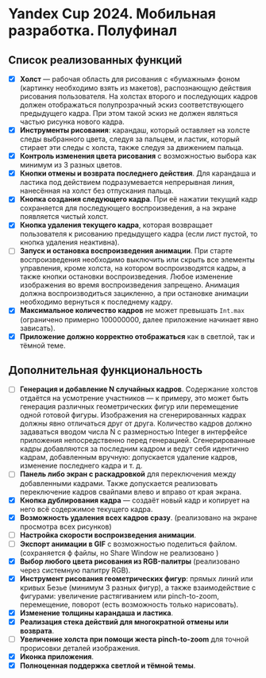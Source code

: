 # Yandex Cup 2024. Мобильная разработка. Полуфинал
## Список реализованных функций

- [x] **Холст** — рабочая область для рисования с «бумажным» фоном (картинку необходимо взять из макетов), распознающую действия рисования пользователя. На холстах второго и последующих кадров должен отображаться полупрозрачный эскиз соответствующего предыдущего кадра. При этом такой эскиз не должен являться частью рисунка нового кадра.
- [x] **Инструменты рисования**: карандаш, который оставляет на холсте следы выбранного цвета, следуя за пальцем, и ластик, который стирает эти следы с холста, также следуя за движением пальца.
- [x] **Контроль изменения цвета рисования** с возможностью выбора как минимум из 3 разных цветов.
- [x] **Кнопки отмены и возврата последнего действия**. Для карандаша и ластика под действием подразумевается непрерывная линия, нанесённая на холст без отпускания пальца.
- [x] **Кнопка создания следующего кадра**. При её нажатии текущий кадр сохраняется для последующего воспроизведения, а на экране появляется чистый холст.
- [x] **Кнопка удаления текущего кадра**, которая возвращает пользователя к рисованию предыдущего кадра (если лист пустой, то кнопка удаления неактивна).
- [ ] **Запуск и остановка воспроизведения анимации**. При старте воспроизведения необходимо выключить или скрыть все элементы управления, кроме холста, на котором воспроизводятся кадры, а также кнопки остановки воспроизведения. Любое изменение изображения во время воспроизведения запрещено. Анимация должна воспроизводиться зацикленно, а при остановке анимации необходимо вернуться к последнему кадру.
- [x] **Максимальное количество кадров** не может превышать `Int.max` (ограничено примерно 100000000, далее приложение начинает явно зависать).
- [x] **Приложение должно корректно отображаться** как в светлой, так и тёмной теме.

## Дополнительная функциональность

- [ ] **Генерация и добавление N случайных кадров**. Содержание холстов отдаётся на усмотрение участников — к примеру, это может быть генерация различных геометрических фигур или перемещение одной готовой фигуры. Изображения на сгенерированных кадрах должны явно отличаться друг от друга. Количество кадров должно задаваться вводом числа N с размерностью Integer в интерфейсе приложения непосредственно перед генерацией. Сгенерированные кадры добавляются за последним кадром и ведут себя идентично кадрам, добавленным вручную: допускается удаление кадров, изменение последнего кадра и т. д.
- [ ] **Панель либо экран с раскадровкой** для переключения между добавленными кадрами. Также допускается реализовать переключение кадров свайпами влево и вправо от края экрана.
- [x] **Кнопка дублирования кадра** — создаёт новый кадр и копирует на него всё содержимое текущего кадра.
- [x] **Возможность удаления всех кадров сразу**. (реализовано на экране просмотра всех рисунков)
- [ ] **Настройка скорости воспроизведения анимации**.
- [ ] **Экспорт анимации в GIF** с возможностью поделиться файлом. (сохраняется ф файлы, но Share Window не реализовано )
- [x] **Выбор любого цвета рисования из RGB-палитры** (реализовано через системную палитру RGB).
- [x] **Инструмент рисования геометрических фигур**: прямых линий или кривых Безье (минимум 3 разных фигур), а также взаимодействие с фигурами: увеличение растягиванием или pinch-to-zoom, перемещение, поворот (есть возможность только нарисовать).
- [x] **Изменение толщины карандаша и ластика**.
- [x] **Реализация стека действий для многократной отмены или возврата**.
- [ ] **Увеличение холста при помощи жеста pinch-to-zoom** для точной прорисовки деталей изображения.
- [x] **Иконка приложения**.
- [x] **Полноценная поддержка светлой и тёмной темы**.
